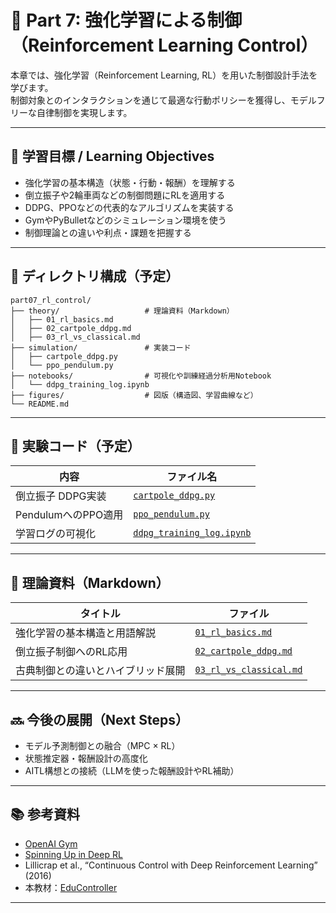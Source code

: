 # 🧠 Part 7: 強化学習による制御（Reinforcement Learning Control）

本章では、強化学習（Reinforcement Learning, RL）を用いた制御設計手法を学びます。  
制御対象とのインタラクションを通じて最適な行動ポリシーを獲得し、モデルフリーな自律制御を実現します。

---

## 🎯 学習目標 / Learning Objectives

- 強化学習の基本構造（状態・行動・報酬）を理解する  
- 倒立振子や2輪車両などの制御問題にRLを適用する  
- DDPG、PPOなどの代表的なアルゴリズムを実装する  
- GymやPyBulletなどのシミュレーション環境を使う  
- 制御理論との違いや利点・課題を把握する

---

## 📁 ディレクトリ構成（予定）

```plaintext
part07_rl_control/
├── theory/                   # 理論資料（Markdown）
│   ├── 01_rl_basics.md
│   ├── 02_cartpole_ddpg.md
│   ├── 03_rl_vs_classical.md
├── simulation/               # 実装コード
│   ├── cartpole_ddpg.py
│   └── ppo_pendulum.py
├── notebooks/                # 可視化や訓練経過分析用Notebook
│   └── ddpg_training_log.ipynb
├── figures/                  # 図版（構造図、学習曲線など）
└── README.md
```

---

## 🧪 実験コード（予定）

| 内容                         | ファイル名                                           |
|------------------------------|------------------------------------------------------|
| 倒立振子 DDPG実装            | [`cartpole_ddpg.py`](./simulation/cartpole_ddpg.py) |
| PendulumへのPPO適用         | [`ppo_pendulum.py`](./simulation/ppo_pendulum.py)   |
| 学習ログの可視化             | [`ddpg_training_log.ipynb`](./notebooks/ddpg_training_log.ipynb) |

---

## 🧠 理論資料（Markdown）

| タイトル                           | ファイル                                              |
|------------------------------------|-------------------------------------------------------|
| 強化学習の基本構造と用語解説       | [`01_rl_basics.md`](./theory/01_rl_basics.md)         |
| 倒立振子制御へのRL応用             | [`02_cartpole_ddpg.md`](./theory/02_cartpole_ddpg.md) |
| 古典制御との違いとハイブリッド展開 | [`03_rl_vs_classical.md`](./theory/03_rl_vs_classical.md) |

---

## 🔜 今後の展開（Next Steps）

- モデル予測制御との融合（MPC × RL）  
- 状態推定器・報酬設計の高度化  
- AITL構想との接続（LLMを使った報酬設計やRL補助）

---

## 📚 参考資料

- [OpenAI Gym](https://www.gymlibrary.dev/)  
- [Spinning Up in Deep RL](https://spinningup.openai.com/en/latest/)  
- Lillicrap et al., “Continuous Control with Deep Reinforcement Learning” (2016)  
- 本教材：[EduController](https://github.com/Samizo-AITL/EduController)

---
